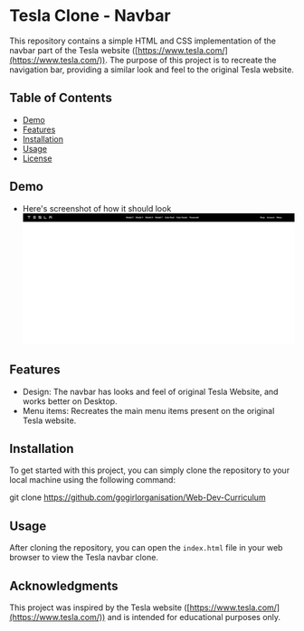 # Tesla Clone - Navbar

This repository contains a simple HTML and CSS implementation of the navbar part of the Tesla website ([https://www.tesla.com/](https://www.tesla.com/)). The purpose of this project is to recreate the navigation bar, providing a similar look and feel to the original Tesla website.

## Table of Contents

- [Demo](#demo)
- [Features](#features)
- [Installation](#installation)
- [Usage](#usage)
- [License](#license)

## Demo

* Here's screenshot of how it should look 
![DEMO](DEMO.png)

## Features

- Design: The navbar has looks and feel of original Tesla Website, and works better on Desktop.
- Menu items: Recreates the main menu items present on the original Tesla website.

## Installation

To get started with this project, you can simply clone the repository to your local machine using the following command:

git clone https://github.com/gogirlorganisation/Web-Dev-Curriculum


## Usage

After cloning the repository, you can open the `index.html` file in your web browser to view the Tesla navbar clone.

## Acknowledgments

This project was inspired by the Tesla website ([https://www.tesla.com/](https://www.tesla.com/)) and is intended for educational purposes only.

